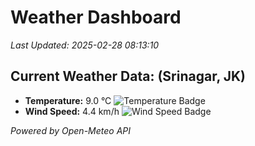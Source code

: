 
# Weather Dashboard

_Last Updated: 2025-02-28 08:13:10_

## Current Weather Data: (Srinagar, JK)
- **Temperature:** 9.0 °C ![Temperature Badge](https://img.shields.io/badge/Temperature-Low%20Temp-blue)
- **Wind Speed:** 4.4 km/h ![Wind Speed Badge](https://img.shields.io/badge/Wind%20Speed-Light%20Wind-blue)

*Powered by Open-Meteo API*
